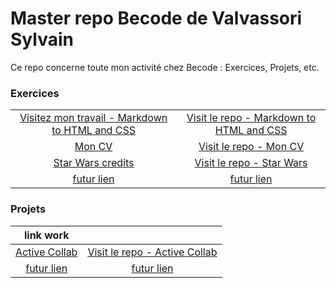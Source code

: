 
# Master repo Becode de Valvassori Sylvain
Ce repo concerne toute mon activité chez Becode : Exercices, Projets, etc. 

### Exercices 
| | |
| :--: | :--: |
| [Visitez mon travail - Markdown to HTML and CSS](https://sylvain-valvassori.github.io/Markdown-warmup-html-css/) | [Visit le repo - Markdown to HTML and CSS](https://github.com/Sylvain-Valvassori/Markdown-warmup-html-css.git) |
| [Mon CV](https://sylvain-valvassori.github.io/My-CV/) | [Visit le repo - Mon CV](https://github.com/Sylvain-Valvassori/My-CV) |         
| [Star Wars credits](https://sylvain-valvassori.github.io/Star-Wars-crawl/) | [Visit le repo - Star Wars](https://github.com/Sylvain-Valvassori/Star-Wars-crawl) |          
| [futur lien](https://www.google.com) | [futur lien](https://www.google.com) |









### Projets
| link work| |
| :--: | :--: |
| [Active Collab](https://sylvain-valvassori.github.io/Project-active.collab.github.io/) | [Visit le repo - Active Collab](https://github.com/Sylvain-Valvassori/Project-active.collab.github.io) |
| [futur lien](https://www.google.com) | [futur lien](https://www.google.com) |


